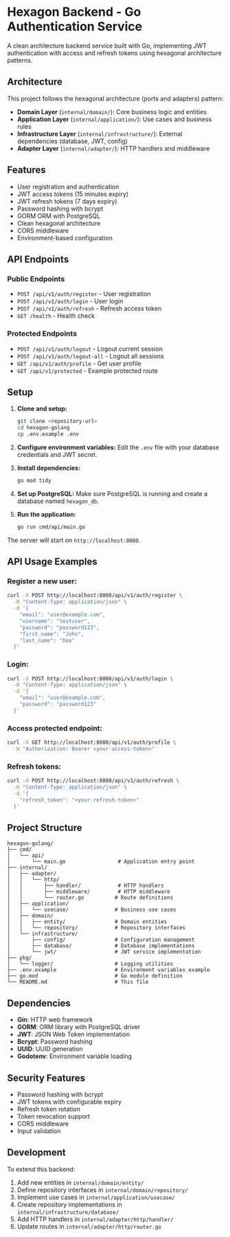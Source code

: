 # Hexagon Backend - Go Authentication Service

A clean architecture backend service built with Go, implementing JWT authentication with access and refresh tokens using hexagonal architecture patterns.

## Architecture

This project follows the hexagonal architecture (ports and adapters) pattern:

- **Domain Layer** (`internal/domain/`): Core business logic and entities
- **Application Layer** (`internal/application/`): Use cases and business rules
- **Infrastructure Layer** (`internal/infrastructure/`): External dependencies (database, JWT, config)
- **Adapter Layer** (`internal/adapter/`): HTTP handlers and middleware

## Features

- User registration and authentication
- JWT access tokens (15 minutes expiry)
- JWT refresh tokens (7 days expiry)
- Password hashing with bcrypt
- GORM ORM with PostgreSQL
- Clean hexagonal architecture
- CORS middleware
- Environment-based configuration

## API Endpoints

### Public Endpoints
- `POST /api/v1/auth/register` - User registration
- `POST /api/v1/auth/login` - User login
- `POST /api/v1/auth/refresh` - Refresh access token
- `GET /health` - Health check

### Protected Endpoints
- `POST /api/v1/auth/logout` - Logout current session
- `POST /api/v1/auth/logout-all` - Logout all sessions
- `GET /api/v1/auth/profile` - Get user profile
- `GET /api/v1/protected` - Example protected route

## Setup

1. **Clone and setup:**
   ```bash
   git clone <repository-url>
   cd hexagon-golang
   cp .env.example .env
   ```

2. **Configure environment variables:**
   Edit the `.env` file with your database credentials and JWT secret.

3. **Install dependencies:**
   ```bash
   go mod tidy
   ```

4. **Set up PostgreSQL:**
   Make sure PostgreSQL is running and create a database named `hexagon_db`.

5. **Run the application:**
   ```bash
   go run cmd/api/main.go
   ```

The server will start on `http://localhost:8080`.

## API Usage Examples

### Register a new user:
```bash
curl -X POST http://localhost:8080/api/v1/auth/register \
  -H "Content-Type: application/json" \
  -d '{
    "email": "user@example.com",
    "username": "testuser",
    "password": "password123",
    "first_name": "John",
    "last_name": "Doe"
  }'
```

### Login:
```bash
curl -X POST http://localhost:8080/api/v1/auth/login \
  -H "Content-Type: application/json" \
  -d '{
    "email": "user@example.com",
    "password": "password123"
  }'
```

### Access protected endpoint:
```bash
curl -X GET http://localhost:8080/api/v1/auth/profile \
  -H "Authorization: Bearer <your-access-token>"
```

### Refresh tokens:
```bash
curl -X POST http://localhost:8080/api/v1/auth/refresh \
  -H "Content-Type: application/json" \
  -d '{
    "refresh_token": "<your-refresh-token>"
  }'
```

## Project Structure

```
hexagon-golang/
├── cmd/
│   └── api/
│       └── main.go                 # Application entry point
├── internal/
│   ├── adapter/
│   │   └── http/
│   │       ├── handler/            # HTTP handlers
│   │       ├── middleware/         # HTTP middleware
│   │       └── router.go          # Route definitions
│   ├── application/
│   │   └── usecase/               # Business use cases
│   ├── domain/
│   │   ├── entity/                # Domain entities
│   │   └── repository/            # Repository interfaces
│   └── infrastructure/
│       ├── config/                # Configuration management
│       ├── database/              # Database implementations
│       └── jwt/                   # JWT service implementation
├── pkg/
│   └── logger/                    # Logging utilities
├── .env.example                   # Environment variables example
├── go.mod                         # Go module definition
└── README.md                      # This file
```

## Dependencies

- **Gin**: HTTP web framework
- **GORM**: ORM library with PostgreSQL driver
- **JWT**: JSON Web Token implementation
- **Bcrypt**: Password hashing
- **UUID**: UUID generation
- **Godotenv**: Environment variable loading

## Security Features

- Password hashing with bcrypt
- JWT tokens with configurable expiry
- Refresh token rotation
- Token revocation support
- CORS middleware
- Input validation

## Development

To extend this backend:

1. Add new entities in `internal/domain/entity/`
2. Define repository interfaces in `internal/domain/repository/`
3. Implement use cases in `internal/application/usecase/`
4. Create repository implementations in `internal/infrastructure/database/`
5. Add HTTP handlers in `internal/adapter/http/handler/`
6. Update routes in `internal/adapter/http/router.go`